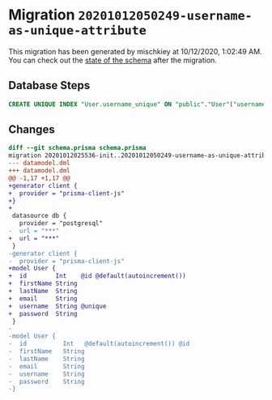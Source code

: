 # Migration `20201012050249-username-as-unique-attribute`

This migration has been generated by mischkiey at 10/12/2020, 1:02:49 AM.
You can check out the [state of the schema](./schema.prisma) after the migration.

## Database Steps

```sql
CREATE UNIQUE INDEX "User.username_unique" ON "public"."User"("username")
```

## Changes

```diff
diff --git schema.prisma schema.prisma
migration 20201012025536-init..20201012050249-username-as-unique-attribute
--- datamodel.dml
+++ datamodel.dml
@@ -1,17 +1,17 @@
+generator client {
+  provider = "prisma-client-js"
+}
+
 datasource db {
   provider = "postgresql"
-  url = "***"
+  url = "***"
 }
-generator client {
-  provider = "prisma-client-js"
+model User {
+  id        Int    @id @default(autoincrement())
+  firstName String
+  lastName  String
+  email     String
+  username  String @unique
+  password  String
 }
-
-model User {
-  id          Int   @default(autoincrement()) @id
-  firstName   String
-  lastName    String
-  email       String
-  username    String
-  password    String
-}
```


